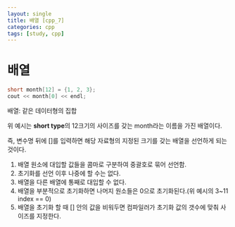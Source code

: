 ```yaml
---
layout: single
title: 배열 [cpp_7]
categories: cpp
tags: [study, cpp]
---
```


# 배열
```cpp
short month[12] = {1, 2, 3};
cout << month[0] << endl;
```

배열: 같은 데이터형의 집합

위 예시는 **short type**의 12크기의 사이즈를 갖는 month라는 이름을 가진 배열이다.

즉, 변수명 뒤에 []를 입력하면 해당 자료형의 지정된 크기를 갖는 배열을 선언하게 되는 것이다.

1. 배열 원소에 대입할 값들을 콤마로 구분하여 중괄호로 묶어 선언함.
2. 초기화를 선언 이후 나중에 할 수는 없다.
3. 배열을 다른 배열에 통째로 대입할 수 없다.
4. 배열을 부분적으로 초기화하면 나머지 원소들은 0으로 초기화된다.(위 예시의 3~11 index == 0)
5. 배열을 초기화 할 때 [] 안의 값을 비워두면 컴파일러가 초기화 값의 갯수에 맞춰 사이즈를 지정한다.